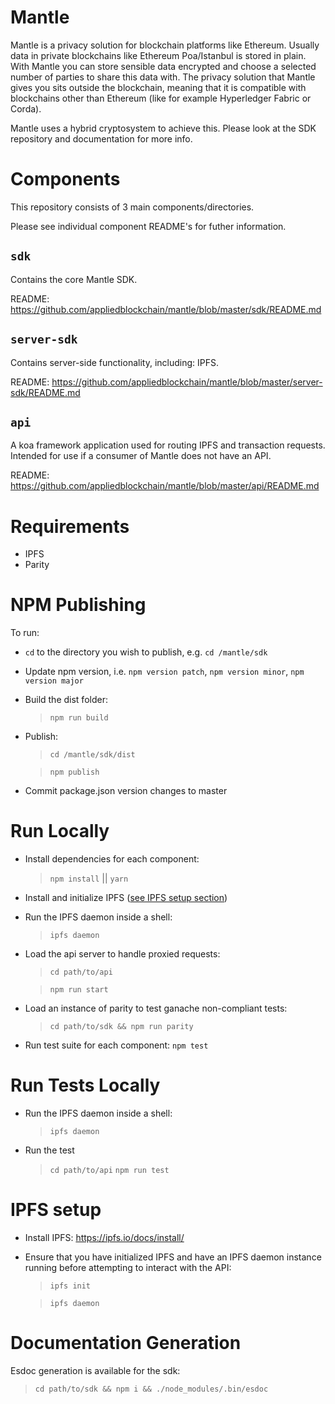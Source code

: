 # Mantle

Mantle is a privacy solution for blockchain platforms like Ethereum. Usually data in private blockchains like Ethereum Poa/Istanbul is stored in plain. With Mantle you can store sensible data encrypted and choose a selected number of parties to share this data with. The privacy solution that Mantle gives you sits outside the blockchain, meaning that it is compatible with blockchains other than Ethereum (like for example Hyperledger Fabric or Corda). 

Mantle uses a hybrid cryptosystem to achieve this. Please look at the SDK repository and documentation for more info.

# Components

This repository consists of 3 main components/directories.

Please see individual component README's for futher information.

## `sdk`

Contains the core Mantle SDK.

README: https://github.com/appliedblockchain/mantle/blob/master/sdk/README.md

## `server-sdk`

Contains server-side functionality, including: IPFS.

README: https://github.com/appliedblockchain/mantle/blob/master/server-sdk/README.md

## `api`

A koa framework application used for routing IPFS and transaction requests. Intended for use if a consumer of Mantle does not have an API.

README: https://github.com/appliedblockchain/mantle/blob/master/api/README.md

# Requirements

- IPFS
- Parity

# NPM Publishing

To run:

- `cd` to the directory you wish to publish, e.g. `cd /mantle/sdk`
- Update npm version, i.e. `npm version patch`, `npm version minor`, `npm version major`
- Build the dist folder:
  > `npm run build`
- Publish:
  > `cd /mantle/sdk/dist`

  > `npm publish`
- Commit package.json version changes to master

# Run Locally

- Install dependencies for each component:
  > `npm install` || `yarn`
- Install and initialize IPFS ([see IPFS setup section](#ipfs-setup))
- Run the IPFS daemon inside a shell:
  > `ipfs daemon`
- Load the api server to handle proxied requests: 
  > `cd path/to/api`

  > `npm run start`
- Load an instance of parity to test ganache non-compliant tests:
  > `cd path/to/sdk && npm run parity`
- Run test suite for each component: `npm test`

# Run Tests Locally

- Run the IPFS daemon inside a shell:
  > `ipfs daemon`
- Run the test
  > `cd path/to/api`
  > `npm run test`

# IPFS setup

- Install IPFS: https://ipfs.io/docs/install/

- Ensure that you have initialized IPFS and have an IPFS daemon instance running before attempting to interact with the API:

  > `ipfs init`

  > `ipfs daemon`

# Documentation Generation

Esdoc generation is available for the sdk:

> `cd path/to/sdk && npm i && ./node_modules/.bin/esdoc`
